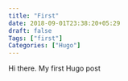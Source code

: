 ```yaml
---
title: "First"
date: 2018-09-01T23:38:20+05:29
draft: false	
Tags: ["first"]
Categories: ["Hugo"]
---
```


Hi there. My first Hugo post
